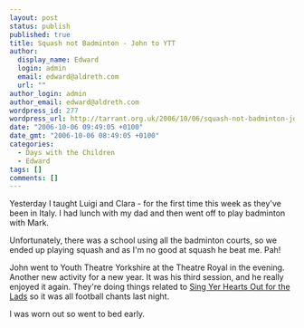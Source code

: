 ```yaml
---
layout: post
status: publish
published: true
title: Squash not Badminton - John to YTT
author:
  display_name: Edward
  login: admin
  email: edward@aldreth.com
  url: ""
author_login: admin
author_email: edward@aldreth.com
wordpress_id: 277
wordpress_url: http://tarrant.org.uk/2006/10/06/squash-not-badminton-john-to-ytt/
date: "2006-10-06 09:49:05 +0100"
date_gmt: "2006-10-06 08:49:05 +0100"
categories:
  - Days with the Children
  - Edward
tags: []
comments: []
---
```


<p>Yesterday I taught Luigi and Clara - for the first time this week as they've been in Italy.  I had lunch with my dad and then went off to play badminton with Mark.</p>
<p>Unfortunately, there was a school using all the badminton courts, so we ended up playing squash and as I'm no good at squash he beat me. Pah!</p>
<p>John went to Youth Theatre Yorkshire at the Theatre Royal in the evening. Another new activity for a new year.  It was his third session, and he really enjoyed it again.  They're doing things related to <a href="https://www.yorktheatreroyal.co.uk/cgi/events/events.cgi?t=template&amp;a=197">Sing Yer Hearts Out for the Lads</a> so it was all football chants last night.</p>
<p>I was worn out so went to bed early.</p>
